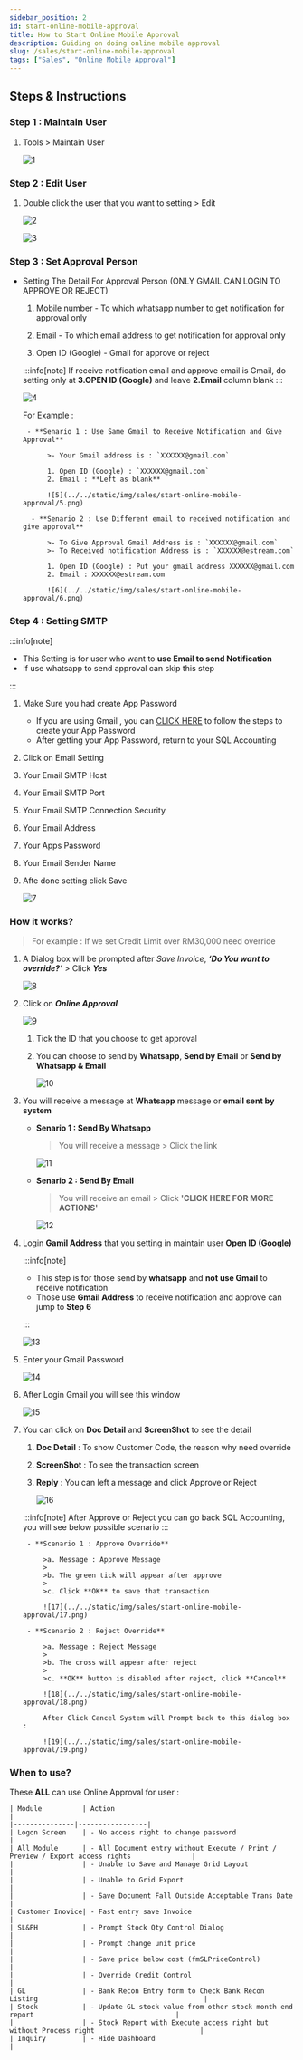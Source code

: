```yaml
---
sidebar_position: 2
id: start-online-mobile-approval
title: How to Start Online Mobile Approval
description: Guiding on doing online mobile approval
slug: /sales/start-online-mobile-approval
tags: ["Sales", "Online Mobile Approval"]
---
```


## Steps & Instructions

### Step 1 : Maintain User

1. Tools > Maintain User

    ![1](../../static/img/sales/start-online-mobile-approval/1.png)

### Step 2 : Edit User

1. Double click the user that you want to setting > Edit

    ![2](../../static/img/sales/start-online-mobile-approval/2.png)

    ![3](../../static/img/sales/start-online-mobile-approval/3.png)

### Step 3 : Set Approval Person

- Setting The Detail For Approval Person (ONLY GMAIL CAN LOGIN TO APPROVE OR REJECT)

  1. Mobile number - To which whatsapp number to get notification for approval only

  2. Email - To which email address to get notification for approval only

  3. Open ID (Google) - Gmail for approve or reject

    :::info[note]
    If receive notification email and approve email is Gmail, do setting only at **3.OPEN ID (Google)** and leave **2.Email** column blank
    :::

    ![4](../../static/img/sales/start-online-mobile-approval/4.png)

    For Example :

       - **Senario 1 : Use Same Gmail to Receive Notification and Give Approval**

            >- Your Gmail address is : `XXXXXX@gmail.com`

            1. Open ID (Google) : `XXXXXX@gmail.com`
            2. Email : **Left as blank**

            ![5](../../static/img/sales/start-online-mobile-approval/5.png)

        - **Senario 2 : Use Different email to received notification and give approval**

            >- To Give Approval Gmail Address is : `XXXXXX@gmail.com`
            >- To Received notification Address is : `XXXXXX@estream.com`

            1. Open ID (Google) : Put your gmail address XXXXXX@gmail.com
            2. Email : XXXXXX@estream.com

            ![6](../../static/img/sales/start-online-mobile-approval/6.png)

### Step 4 : Setting SMTP

:::info[note]

- This Setting is for user who want to **use Email to send Notification**
- If use whatsapp to send approval can skip this step

:::

1. Make Sure you had create App Password
   - If you are using Gmail , you can [CLICK HERE](https://support.google.com/accounts/answer/185833?hl=en) to follow the steps to create your App Password
   - After getting your App Password, return to your SQL Accounting

2. Click on Email Setting
3. Your Email SMTP Host
4. Your Email SMTP Port
5. Your Email SMTP Connection Security
6. Your Email Address
7. Your Apps Password
8. Your Email Sender Name
9. Afte done setting click Save

    ![7](../../static/img/sales/start-online-mobile-approval/7.png)

### How it works?

>For example : If we set Credit Limit over RM30,000 need override

1. A Dialog box will be prompted after *Save Invoice*, ***‘Do You want to override?’*** > Click ***Yes***

    ![8](../../static/img/sales/start-online-mobile-approval/8.png)

2. Click on ***Online Approval***

    ![9](../../static/img/sales/start-online-mobile-approval/9.png)

   1. Tick the ID that you choose to get approval

   2. You can choose to send by **Whatsapp**, **Send by Email** or **Send by Whatsapp & Email**

       ![10](../../static/img/sales/start-online-mobile-approval/10.png)

3. You will receive a message at **Whatsapp** message or **email sent by system**

   - **Senario 1 : Send By Whatsapp**

       >You will receive a message > Click the link

        ![11](../../static/img/sales/start-online-mobile-approval/11.png)

   - **Senario 2 : Send By Email**

        >You will receive an email > Click **'CLICK HERE FOR MORE ACTIONS'**

        ![12](../../static/img/sales/start-online-mobile-approval/12.png)

4. Login **Gamil Address** that you setting in maintain user **Open ID (Google)**

    :::info[note]

    - This step is for those send by **whatsapp** and **not use Gmail** to receive notification
    - Those use **Gmail Address** to receive notification and approve can jump to **Step 6**

    :::

    ![13](../../static/img/sales/start-online-mobile-approval/13.png)

5. Enter your Gmail Password

    ![14](../../static/img/sales/start-online-mobile-approval/14.png)

6. After Login Gmail you will see this window

    ![15](../../static/img/sales/start-online-mobile-approval/15.png)

7. You can click on **Doc Detail** and **ScreenShot** to see the detail

   1. **Doc Detail** : To show Customer Code, the reason why need override

   2. **ScreenShot** : To see the transaction screen

   3. **Reply** : You can left a message and click Approve or Reject

        ![16](../../static/img/sales/start-online-mobile-approval/16.png)

    :::info[note]
    After Approve or Reject you can go back SQL Accounting, you will see below possible scenario
    :::

        - **Scenario 1 : Approve Override**

            >a. Message : Approve Message
            >
            >b. The green tick will appear after approve
            >
            >c. Click **OK** to save that transaction

            ![17](../../static/img/sales/start-online-mobile-approval/17.png)

        - **Scenario 2 : Reject Override**

            >a. Message : Reject Message
            >
            >b. The cross will appear after reject
            >
            >c. **OK** button is disabled after reject, click **Cancel**

            ![18](../../static/img/sales/start-online-mobile-approval/18.png)

            After Click Cancel System will Prompt back to this dialog box :

            ![19](../../static/img/sales/start-online-mobile-approval/19.png)

### When to use?

These **ALL** can use Online Approval for user :

    | Module          | Action                                                                                     |
    |---------------|-----------------|
    | Logon Screen    | - No access right to change password                                                      |
    | All Module      | - All Document entry without Execute / Print / Preview / Export access rights               |
    |                 | - Unable to Save and Manage Grid Layout                                                    |
    |                 | - Unable to Grid Export                                                                    |
    |                 | - Save Document Fall Outside Acceptable Trans Date                                         |
    | Customer Inovice| - Fast entry save Invoice                                                                  |
    | SL&PH           | - Prompt Stock Qty Control Dialog                                                          |
    |                 | - Prompt change unit price                                                                 |
    |                 | - Save price below cost (fmSLPriceControl)                                                  |
    |                 | - Override Credit Control                                                                  |
    | GL              | - Bank Recon Entry form to Check Bank Recon Listing                                         |
    | Stock           | - Update GL stock value from other stock month end report                                   |
    |                 | - Stock Report with Execute access right but without Process right                          |
    | Inquiry         | - Hide Dashboard                                                                           |
